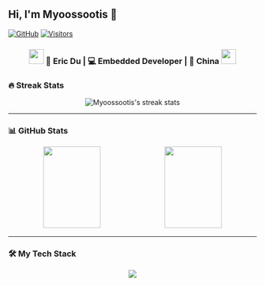 ## Hi, I'm Myoossootis 👋

[![GitHub](https://img.shields.io/badge/dynamic/json?logo=github&label=GitHub&labelColor=495867&color=495867&query=%24.data.totalSubs&url=https%3A%2F%2Fapi.spencerwoo.com%2Fsubstats%2F%3Fsource%3Dgithub%26queryKey%3Dhayschan&style=flat-square)](https://github.com/Myoossootis)
[![Visitors](https://visitor-badge.laobi.icu/badge?page_id=Myoossootis.Myoossootis)](https://github.com/Myoossootis)



<div align="center">
<h3><img src="https://media.giphy.com/media/WUlplcMpOCEmTGBtBW/giphy.gif" width="30"> 🧑 Eric Du | 💻 Embedded Developer | 🌹 China  
  <img src="https://media.giphy.com/media/WUlplcMpOCEmTGBtBW/giphy.gif" width="30"></h3>
</div>


### 🔥 Streak Stats
<p align="center">
  <img src="https://github-readme-streak-stats.herokuapp.com/?user=Myoossootis&theme=dark&hide_border=true&background=0D1117" alt="Myoossootis's streak stats"/>
</p>

---

### 📊 GitHub Stats
<p align="center">
  <img height="165" width="48%" src="https://github-readme-stats.vercel.app/api?username=Myoossootis&show_icons=true&theme=transparent&hide_border=true" />
  <img height="165" width="48%" src="https://github-readme-stats.vercel.app/api/top-langs/?username=Myoossootis&layout=compact&theme=transparent&hide_border=true&langs_count=8" />
</p>

---

### 🛠️ My Tech Stack
<p align="center">
  <img src="https://skillicons.dev/icons?i=c,cpp,cs,css,py,arduino,git,vscode,visualstudio" />
</p>

